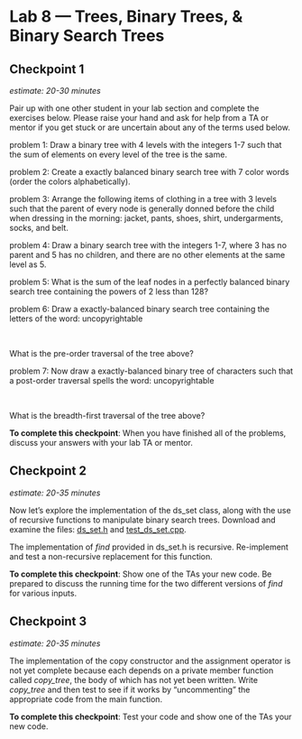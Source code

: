 # Lab 8 — Trees, Binary Trees, & Binary Search Trees

## Checkpoint 1

*estimate: 20-30 minutes*

Pair up with one other student in your lab section and complete the exercises below. Please raise your hand and ask for help from a TA or mentor if you get stuck or are uncertain about any of the terms used below.

problem 1: Draw a binary tree with 4 levels with the integers 1-7 such that the sum of elements on every level of the tree is the same.

problem 2: Create a exactly balanced binary search tree with 7 color words (order the colors alphabetically).

problem 3: Arrange the following items of clothing in a tree with 3 levels such that the parent of every node is generally donned before the child when dressing in the morning: jacket, pants, shoes, shirt, undergarments, socks, and belt.

problem 4: Draw a binary search tree with the integers 1-7, where 3 has no parent and 5 has no children, and there are no other elements at the same level as 5.

problem 5: What is the sum of the leaf nodes in a perfectly balanced binary search tree containing the powers of 2 less than 128?

problem 6: Draw a exactly-balanced binary search tree containing the letters of the word: uncopyrightable

&nbsp;
&nbsp;
&nbsp;
&nbsp;
&nbsp;
&nbsp;
&nbsp;

What is the pre-order traversal of the tree above?

problem 7: Now draw a exactly-balanced binary tree of characters such that a post-order traversal spells the word: uncopyrightable


&nbsp;
&nbsp;
&nbsp;
&nbsp;
&nbsp;
&nbsp;
&nbsp;

What is the breadth-first traversal of the tree above?

**To complete this checkpoint**: When you have finished all of the problems, discuss your answers with your lab TA or mentor.

## Checkpoint 2

*estimate: 20-35 minutes*

Now let’s explore the implementation of the ds_set class, along with the use of recursive functions to manipulate binary search trees. Download and examine the files: [ds_set.h](ds_set.h) and [test_ds_set.cpp](test_ds_set.cpp).

The implementation of *find* provided in ds_set.h is recursive. Re-implement and test a non-recursive replacement for this function.

**To complete this checkpoint**: Show one of the TAs your new code. Be prepared to discuss the running time for the two different versions of *find* for various inputs.

## Checkpoint 3

*estimate: 20-35 minutes*

The implementation of the copy constructor and the assignment operator is not yet complete
because each depends on a private member function called *copy_tree*, the body of which has not yet been
written. Write *copy_tree* and then test to see if it works by “uncommenting” the appropriate code from the
main function.

**To complete this checkpoint**: Test your code and show one of the TAs your new code.
